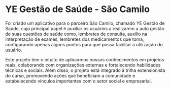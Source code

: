 # YE Gestão de Saúde - São Camilo
Foi criado um aplicativo para o parceiro São Camilo, chamado YE Gestão de Saúde, cujo principal papel é auxiliar os usuários a realizarem a auto gestão de suas questões de saúde como, lembretes de consulta, auxilio na interpretação de exames, lembretes dos medicamentos que toma, configurando apenas alguns pontos para que possa facilitar a utilização do usuário.

Este projeto tem o intuito de aplicarmos nossos conhecimentos em projetos reais, colaborando com organizações externas e fortalecendo habilidades técnicas e sociais. Além disso, o projeto está integrado à trilha extensionista do curso, promovendo ações que beneficiam a comunidade e estabelecendo vínculos importantes com o setor social e empresarial.
